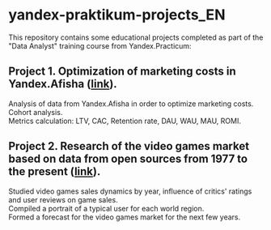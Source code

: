 # yandex-praktikum-projects_EN
This repository contains some educational projects completed as part of the "Data Analyst" training course from Yandex.Practicum:
## Project 1. Optimization of marketing costs in Yandex.Afisha ([link](https://github.com/dmitryakushev/yandex-praktikum-projects/tree/main/marketing_expenses_optimisation_Ya-afisha)).  
Analysis of data from Yandex.Afisha in order to optimize marketing costs.  
Cohort analysis.  
Metrics calculation: LTV, CAC, Retention rate, DAU, WAU, MAU, ROMI.  
## Project 2. Research of the video games market based on data from open sources from 1977 to the present ([link](https://github.com/dmitryakushev/yandex-praktikum-projects/tree/main/video_games_market_project)).  
Studied video games sales dynamics by year, influence of critics' ratings and user reviews on game sales.  
Сompiled a portrait of a typical user for each world region.  
Formed a forecast for the video games market for the next few years.
